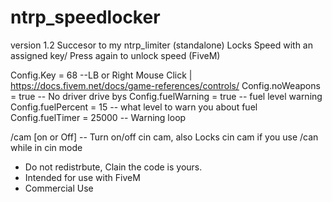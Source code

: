 # ntrp_speedlocker
version 1.2
Succesor to my ntrp_limiter (standalone)
Locks Speed with an assigned key/ Press again to unlock speed (FiveM)

Config.Key = 68    --LB or Right Mouse Click | https://docs.fivem.net/docs/game-references/controls/
Config.noWeapons = true   -- No driver drive bys
Config.fuelWarning = true  -- fuel level warning
Config.fuelPercent = 15 -- what level to warn you about fuel
Config.fuelTimer = 25000 -- Warning loop

/cam [on or Off] -- Turn on/off cin cam, also Locks cin cam if you use /can while in cin mode


- Do not redistrbute, Clain the code is yours.
- Intended for use with FiveM 
- Commercial Use
